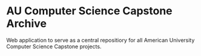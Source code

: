 # AU Computer Science Capstone Archive

Web application to serve as a central repositiory for all American University Computer Science Capstone projects.
